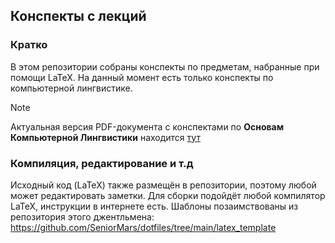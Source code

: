 ## Конспекты с лекций
### Кратко
В этом репозитории собраны конспекты по предметам, набранные при помощи LaTeX. На данный момент есть только конспекты по компьютерной лингвистике.

> [!NOTE]
> Актуальная версия PDF-документа с конспектами по **Основам Компьютерной Лингвистики** находится [тут](./karlov/linguistics/notes.pdf)
### Компиляция, редактирование и т.д
Исходный код (LaTeX) также размещён в репозитории, поэтому любой может редактировать заметки. Для сборки подойдёт любой компилятор LaTeX, инструкции в интернете есть. Шаблоны позаимствованы из репозитория этого джентльмена: https://github.com/SeniorMars/dotfiles/tree/main/latex_template
